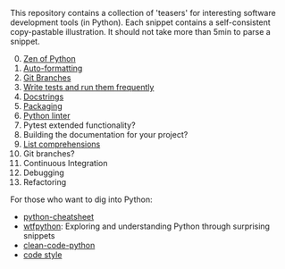 This repository contains a collection of 'teasers' for interesting software development tools (in Python). Each snippet contains a self-consistent copy-pastable illustration. It should not take more than 5min to parse a snippet.

0) [Zen of Python](./00_zen_of_python/zen_of_python.md)
1) [Auto-formatting](./01_auto_formatting/auto_formatting.md)
2) [Git Branches](./02_git_branches/git_branches.md)
3) [Write tests and run them frequently](./03_pytest_git_hooks/pytest_git_hooks.md)
4) [Docstrings](./04_docstrings/docstrings.md)
5) [Packaging](./05_packaging/packaging.md)
6) [Python linter](./06_python_linter/python_linter.md)
7) Pytest extended functionality?
8) Building the documentation for your project?
9) [List comprehensions](./09_list_comprehensions/list_comprehensions.rst)
10) Git branches?
11) Continuous Integration
12) Debugging
13) Refactoring

For those who want to dig into Python:

- [python-cheatsheet](https://gto76.github.io/python-cheatsheet/)
- [wtfpython](https://github.com/satwikkansal/wtfpython): Exploring and understanding Python through surprising snippets
- [clean-code-python](https://github.com/zedr/clean-code-python)
- [code style](https://docs.python-guide.org/writing/style/)
